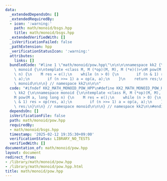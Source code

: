 ```yaml
---
data:
  _extendedDependsOn: []
  _extendedRequiredBy:
  - icon: ':warning:'
    path: math/monoid/bsgs.hpp
    title: math/monoid/bsgs.hpp
  _extendedVerifiedWith: []
  _isVerificationFailed: false
  _pathExtension: hpp
  _verificationStatusIcon: ':warning:'
  attributes:
    links: []
  bundledCode: "#line 1 \"math/monoid/pow.hpp\"\n\n\n\nnamespace kk2 {\n\nnamespace\
    \ monoid {\n\ntemplate <class M, M (*op)(M, M), M (*e)()>\nM pow(M a, long long\
    \ n) {\n    M res = e();\n    while (n > 0) {\n        if (n & 1) res = op(res,\
    \ a);\n        if (n >>= 1) a = op(a, a);\n    }\n    return res;\n}\n\n} // namespace\
    \ monoid\n\n\n} // namespace kk2\n\n\n"
  code: "#ifndef KK2_MATH_MONOID_POW_HPP\n#define KK2_MATH_MONOID_POW_HPP 1\n\nnamespace\
    \ kk2 {\n\nnamespace monoid {\n\ntemplate <class M, M (*op)(M, M), M (*e)()>\n\
    M pow(M a, long long n) {\n    M res = e();\n    while (n > 0) {\n        if (n\
    \ & 1) res = op(res, a);\n        if (n >>= 1) a = op(a, a);\n    }\n    return\
    \ res;\n}\n\n} // namespace monoid\n\n\n} // namespace kk2\n\n#endif // KK2_MATH_MONOID_POW_HPP\n"
  dependsOn: []
  isVerificationFile: false
  path: math/monoid/pow.hpp
  requiredBy:
  - math/monoid/bsgs.hpp
  timestamp: '2025-02-12 19:35:30+09:00'
  verificationStatus: LIBRARY_NO_TESTS
  verifiedWith: []
documentation_of: math/monoid/pow.hpp
layout: document
redirect_from:
- /library/math/monoid/pow.hpp
- /library/math/monoid/pow.hpp.html
title: math/monoid/pow.hpp
---
```

